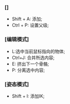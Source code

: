 



### []

- Shift + A: 添加;
- Ctrl + P: 设置父级;

### [编辑模式]

- L:选中当前鼠标指向的物体;
- Ctrl+J: 合并所选内容;
- E: 挤出下一个骨骼;
- P: 分离选中内容;

### [姿态模式]

- Shift + I: 添加IK;